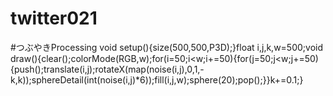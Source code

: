 # twitter021
#つぶやきProcessing void setup(){size(500,500,P3D);}float i,j,k,w=500;void draw(){clear();colorMode(RGB,w);for(i=50;i&lt;w;i+=50){for(j=50;j&lt;w;j+=50){push();translate(i,j);rotateX(map(noise(i,j),0,1,-k,k));sphereDetail(int(noise(i,j)*6));fill(i,j,w);sphere(20);pop();}}k+=0.1;}
